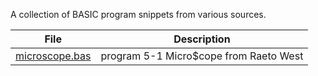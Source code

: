 A collection of BASIC program snippets from various sources.

| File | Description |
|---|---|
| [microscope.bas](microscope.bas) | program 5-1 Micro$cope from Raeto West |

